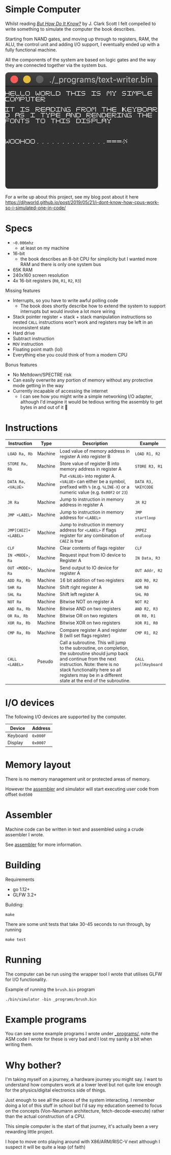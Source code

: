 # Simple Computer

Whilst reading [_But How Do It Know?_](http://buthowdoitknow.com/) by J. Clark Scott I felt compelled to write something to simulate the computer the book describes. 

Starting from NAND gates, and moving up through to registers, RAM, the ALU, the control unit and adding I/O support, I eventually ended up with a fully functional machine. 

All the components of the system are based on logic gates and the way they are connected together via the system bus.   

![text writer](_programs/screenshots/text-writer.png)

For a write up about this project, see my blog post about it here https://djhworld.github.io/post/2019/05/21/i-dont-know-how-cpus-work-so-i-simulated-one-in-code/

# Specs

- `~0.006mhz` 
  - at least on my machine
- 16-bit 
  - the book describes an 8-bit CPU for simplicity but I wanted more RAM and there is only one system bus
- 65K RAM
- 240x160 screen resolution 
- 4x 16-bit registers (`R0`, `R1`, `R2`, `R3`)

Missing features

- Interrupts, so you have to write awful polling code
  - The book does shortly describe how to extend the system to support interrupts but would involve a lot more wiring 
- Stack pointer register + stack + stack manipulation instructions so nested `CALL` instructions won't work and registers may be left in an inconsistent state
- Hard drive
- Subtract instruction
- `MOV` instruction
- Floating point math (lol)
- Everything else you could think of from a modern CPU

Bonus features

- No Meltdown/SPECTRE risk
- Can easily overwrite any portion of memory without any protective mode getting in the way
- Currently incapable of accessing the internet 
  - I can see how you might write a simple networking I/O adapter, although I'd imagine it would be tedious writing the assembly to get bytes in and out of it 🤔


# Instructions


| Instruction    | Type      | Description   | Example |
| -------------- | --------- | ------------- | ------------- |
| `LOAD Ra, Rb`   | Machine   | Load value of memory address in register A into register B | `LOAD R1, R2` |
| `STORE Ra, Rb`  | Machine   | Store value of register B into memory address in register A | `STORE R3, R1` |
| `DATA Ra, <VALUE>`  | Machine   | Put `<VALUE>`  into register A. `<VALUE>` can either be a symbol, prefixed with `%` (e.g. `%LINE-X`) or a numeric value (e.g. `0x00F2` or `23`)  | `DATA R3, %KEYCODE` |
| `JR Ra`  | Machine   | Jump to instruction in memory address in register A | `JR R2` |
| `JMP <LABEL>`  | Machine   | Jump to instruction in memory address for `<LABEL>` | `JMP startloop` |
| `JMP[CAEZ]+ <LABEL>`  | Machine  | Jump to instruction in memory address for `<LABEL>` if flags register for any combination of `CAEZ` is true | `JMPEZ endloop` |
| `CLF`  | Machine  | Clear contents of flags register | `CLF` |
| `IN <MODE>, Ra`  | Machine  | Request input from IO device to Register A | `IN Data, R3` |
| `OUT <MODE>, Ra`  | Machine  | Send output to IO device for register A | `OUT Addr, R2` |
| `ADD Ra, Rb`   | Machine  | 16 bit addition of two registers | `ADD R0, R2` |
| `SHR Ra`   | Machine  | Shift right register A | `SHR R0` |
| `SHL Ra`   | Machine  | Shift left register A | `SHL R0` |
| `NOT Ra`   | Machine  | Bitwise NOT on register A | `NOT R2` |
| `AND Ra, Rb`   | Machine  | Bitwise AND on two registers | `AND R2, R3` |
| `OR Ra, Rb`   | Machine  | Bitwise OR on two registers | `OR R0, R1` |
| `XOR Ra, Rb`   | Machine  | Bitwise XOR on two registers | `XOR R1, R0` |
| `CMP Ra, Rb`   | Machine  | Compare register A and register B (will set flags register) | `CMP R1, R2` |
| `CALL <LABEL>`   | Pseudo | Call a subroutine. This will jump to the subroutine, on completion, the subroutine should jump back and continue from the next instruction. Note: there is no stack functionality here so all registers may be in a different state at the end of the subroutine. | `CALL pollKeyboard` |

# I/O devices

The following I/O devices are supported by the computer.


| Device | Address |
| -------------- | ------------- | 
| Keyboard |  `0x000F` |
| Display |  `0x0007` |


# Memory layout

There is no memory management unit or protected areas of memory.

However the [assembler](cmd/assembler/) and simulator will start executing user code from offset `0x0500`

# Assembler

Machine code can be written in text and assembled using a crude assembler I wrote.

See [assembler](cmd/assembler/) for more information.

# Building

Requirements

* go 1.12+
* GLFW 3.2+


Building:

```
make
```

There are some unit tests that take 30-45 seconds to run through, by running 

```
make test
```

# Running

The computer can be run using the wrapper tool I wrote that utilises GLFW for I/O functionality.

Example of running the `brush.bin` program

```
./bin/simulator -bin _programs/brush.bin
```


# Example programs

You can see some example programs I wrote under [_programs/](/_programs/), note the ASM code I wrote for these is very bad and I lost my sanity a bit when writing them.


# Why bother? 

I'm taking myself on a journey, a hardware journey you might say. I want to understand how computers work at a lower level but not quite low enough for the physics/digital electronics side of things. 

Just enough to see all the pieces of the system interacting. I remember doing a lot of this stuff in school but I'd say my education seemed to focus on the concepts (Von-Neumann architecture, fetch-decode-execute) rather than the actual construction of a CPU. 

This simple computer is the start of that journey, it's actually been a very rewarding little project.

I hope to move onto playing around with X86/ARM/RISC-V next although I suspect it will be quite a leap (of faith)

